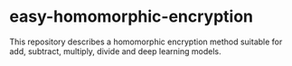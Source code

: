 # easy-homomorphic-encryption
This repository describes a homomorphic encryption method suitable for add, subtract, multiply, divide and deep learning models.
